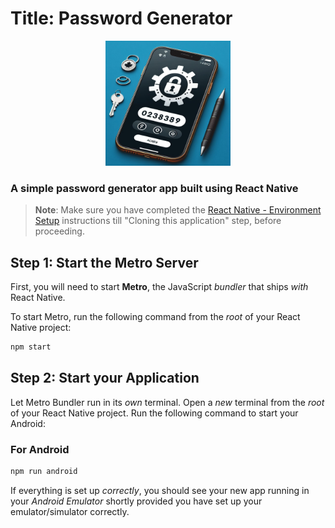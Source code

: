 # Title: Password Generator

<div align="center">
   <img src="./_06309d6c-5e1a-46d9-85ca-2088a0a029e1.jpeg" alt="image" width="200" height="200">
</div>

### A simple password generator app built using React Native
>
>**Note**: Make sure you have completed the [React Native - Environment Setup](https://reactnative.dev/docs/environment-setup) instructions till "Cloning this application" step, before proceeding.

## Step 1: Start the Metro Server

First, you will need to start **Metro**, the JavaScript _bundler_ that ships _with_ React Native.

To start Metro, run the following command from the _root_ of your React Native project:

```bash
npm start
```

## Step 2: Start your Application

Let Metro Bundler run in its _own_ terminal. Open a _new_ terminal from the _root_ of your React Native project. Run the following command to start your Android:

### For Android

```bash
npm run android
```

If everything is set up _correctly_, you should see your new app running in your _Android Emulator_ shortly provided you have set up your emulator/simulator correctly.

